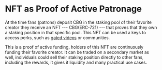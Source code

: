 # NFT as Proof of Active Patronage

At the time fans (patrons) deposit CBG in the staking pool of their favorite creator they receive an NFT --- CBG(ERC-721) --- that proves that they own a staking position in that specific pool. This NFT can be used a keys to access perks, such as [gated videos](protocols/unlock-protocol-+-mintgate.md#why-is-cobogo-the-best-fit-for-this-solution) or communities.

This is a proof of active funding, holders of this NFT are continuously funding their favorite creator. It can be traded on a secondary market as well, individuals could sell their staking position directly to other fans, including the rewards, it gives it liquidity and many practical use cases.&#x20;
